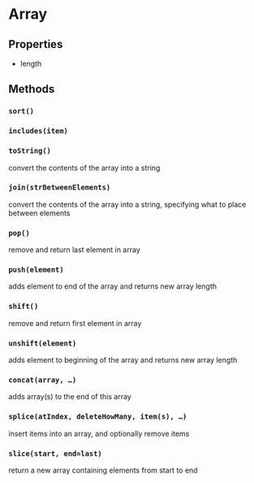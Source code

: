 # Array

## Properties

* length

## Methods

### `sort()`

### `includes(item)`

### `toString()`

convert the contents of the array into a string

### `join(strBetweenElements)`

convert the contents of the array into a string, specifying what to place between elements

### `pop()`

remove and return last element in array

### `push(element)`

adds element to end of the array and returns new array length

### `shift()`

remove and return first element in array

### `unshift(element)`

adds element to beginning of the array and returns new array length

### `concat(array, …)`

adds array(s) to the end of this array

### `splice(atIndex, deleteHowMany, item(s), …)`

insert items into an array, and optionally remove items

### `slice(start, end=last)`

return a new array containing elements from start to end
